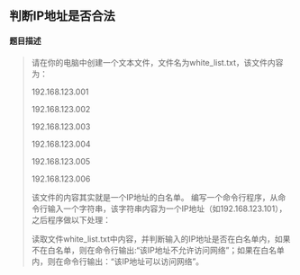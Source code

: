 ## 判断IP地址是否合法

#### 题目描述

> 请在你的电脑中创建一个文本文件，文件名为white_list.txt，该文件内容为：
>
> 192.168.123.001
>
> 192.168.123.002
>
> 192.168.123.003
>
> 192.168.123.004
>
> 192.168.123.005
>
> 192.168.123.006
>
> 该文件的内容其实就是一个IP地址的白名单。 编写一个命令行程序，从命令行输入一个字符串，该字符串内容为一个IP地址（如192.168.123.101），之后程序做以下处理：
>
> 读取文件white_list.txt中内容，并判断输入的IP地址是否在白名单内，如果不在白名单，则在命令行输出:“该IP地址不允许访问网络”；如果在白名单内，则在命令行输出：“该IP地址可以访问网络”。